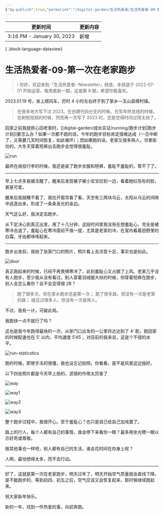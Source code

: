 ```yaml
---
{"dg-publish":true,"permalink":"/digital-garden/生活热爱者/生活热爱者-09-第一次在老家跑步/","noteIcon":"1"}
---
```



| 更新时间                       | 更新内容 |
| -------------------------- | ---- |
| 3:16 PM - January 30, 2023 | 新增   |

{ .block-language-dataview}

# 生活热爱者-09-第一次在老家跑步

> ℹ️ 你好，欢迎来到「生活热爱者- Newsletter」频道，本频道于 2022-07-01 开始运营，每周更新一期，这是第 9 期，希望你能喜欢。

2023.01.19 号，坐上顺风车，历时 4 小时左右终于到了家乡—玉山县樟村镇。

> 在很多地方写下过 2023。在创建代码分支的时候，在写年终总结的时候，在刷短视频的时候，然而再一次写下 2023 时，还是觉得时间过得太快了。

回家之前我就担心回老家时，[[digital-garden/成长实证/running/跑步计划\|跑步计划]]要怎么办？如果一次都不跑的话，今年的跑步目标肯定很难达成（一旦中断了，又需要几天时间恢复，如此循环）；而如果跑的话，老家又很多熟人，邻里街坊的，大冬天穿着短裤出去跑步会觉得很羞耻。

![run](https://100-1258489360.cos.ap-shanghai.myqcloud.com/image-20230130105437907.png)

最终在收拾行李的时候，我还是装了跑步衣服和短裤，羞耻不羞耻的，管不了了。

---

早上七点多我被冻醒了，醒来后发现被子被小宝宝拉到一边，看着她红彤彤的脸，甚是可爱。

醒来后我就睡不着了，我拉开窗帘看了看，天空有三两块乌云，太阳从乌云的间隙中逃逸出来，形成了一条条发光的金边。

天气这么好，我决定去跑步。

从下定决心到真正出发，用了十几分钟，这段时间里我没有在想羞耻心，完全是被寒冷击退了，羞耻心在寒冷面前不值一提，尤其是老家的冷，在室内看着田野里的白霜，牙齿都哆嗦起来。

---

跑步出发前，我拍了张家门口的照片，照片看上去凉意十足，事实也是如此。

![door](https://100-1258489360.cos.ap-shanghai.myqcloud.com/image-20230130105504344.png)

真正跑起来的时候，已经不再畏惧寒冷了，此刻羞耻心又占据了上风。老家几乎没有人跑步，至少我从没有看过。别人穿着羽绒服大袄的时候，你穿着短裤在跑步，别人会怎么看你？会不会显得很 2B？

> 跑了很多次，但在家乡跑步还是第一次；
> 跑了很多路，但没有一次是老家的路；
> 碰见过很多人，但没有一次是熟人。

不过，我有一计，可破此局。

我跑快一点不就行了吗？

这也是我今年跑得最快的一次，从家门口出发的一公里将近达到了 4‘ 配，跑回家的时候配速也在 5’ 以内，平均速度 5‘45 ，对目前的我来说，这是个不错的水平。

![run-staticstics](https://100-1258489360.cos.ap-shanghai.myqcloud.com/image-20230130105539862.png)

跑的时候，即使手冻的很僵，我也没忘记拍照。你看看，是不是风景这边独好。

以下四张照片都是今天早上拍的，滤镜的作用太厉害了

![way](https://100-1258489360.cos.ap-shanghai.myqcloud.com/image-20230130105600807.png)

![way1](https://100-1258489360.cos.ap-shanghai.myqcloud.com/image-20230130105623967.png)

![way2](https://100-1258489360.cos.ap-shanghai.myqcloud.com/image-20230130105633841.png)

![way3](https://100-1258489360.cos.ap-shanghai.myqcloud.com/image-20230130105644104.png)

整个跑步过程中，我很开心。至于羞耻心？也只是自己给自己加戏罢了。

路上的行人，每个人都有自己的事情，谁会停下来看你一眼？最多用余光瞟一眼以示好奇或尊敬。

做其他事也一样吧，别人都有自己的生活，谁会花时间在你身上呢？

人啊，最怕想得太多，而不去行动。

---

好了，这就是第一次在老家跑步，明天过年了，明天开始空气质量就会直线下降，是不能跑步的，等到初四、初五之后，空气应该又会恢复起来，那时候继续跑起来。

祝大家新年快乐。

新的一年，找到一件热爱的事，向前奔跑。
